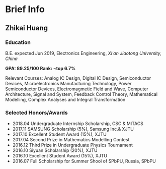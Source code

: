 # Brief Info

## Zhikai Huang

### Education

B.E. expected Jun 2019, Electronics Engineering, _Xi'an Jiaotong University, China_

**GPA: 89.25/100  Rank: ~top 6.7%**

Relevant Courses: Analog IC Design, Digital IC Design, Semiconductor Devices, Microelectronics Manufacturing Technology, Power Semiconductor Devices, Electromagmetic Field and Wave, Computer Architecture, Signal and System, Feedback Control Theory, Mathematical Modelling, Complex Analyses and Integral Transformation

### Selected Honors/Awards

* 2018.04  Undergraduate Internship Scholarship, CSC & MITACS 
* 2017.11  SAMSUNG Scholarship \(5%\), Samsung Inc.& XJTU
* 2017.10  Excellent Student Award \(15%\), XJTU
* 2017.04  Second Prize in Mathematics Modelling Contest
* 2016.12 Third Prize in Undergraduate Physics Tournament
* 2016.10 Siyuan Scholarship \(20%\), XJTU
* 2016.10 Excellent Student Award \(15%\), XJTU
* 2016.07 Full Scholarship for Summer Shool of SPbPU, Russia, SPbPU




